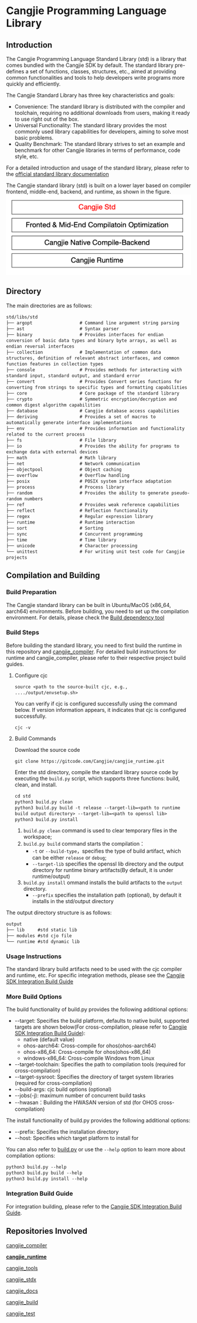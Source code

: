 # Cangjie Programming Language Library

## Introduction

The Cangjie Programming Language Standard Library (std) is a library that comes bundled with the Cangjie SDK by default. The standard library pre-defines a set of functions, classes, structures, etc., aimed at providing common functionalities and tools to help developers write programs more quickly and efficiently.

The Cangjie Standard Library has three key characteristics and goals:

- Convenience: The standard library is distributed with the compiler and toolchain, requiring no additional downloads from users, making it ready to use right out of the box.
- Universal Functionality: The standard library provides the most commonly used library capabilities for developers, aiming to solve most basic problems.
- Quality Benchmark: The standard library strives to set an example and benchmark for other Cangjie libraries in terms of performance, code style, etc.


For a detailed introduction and usage of the standard library, please refer to the [official standard library documentation](https://cangjie-lang.cn/docs?url=%2F1.0.0%2Flibs%2Fstd%2Fstd_module_overview.html)

The Cangjie standard library (std) is built on a lower layer based on compiler frontend, middle-end, backend, and runtime, as shown in the figure.
![alt text](figures/cangjie_std.png)

## Directory

The main directories are as follows:

```
std/libs/std
├── argopt                  # Command line argument string parsing
├── ast                     # Syntax parser
├── binary                  # Provides interfaces for endian conversion of basic data types and binary byte arrays, as well as endian reversal interfaces
├── collection              # Implementation of common data structures, definition of relevant abstract interfaces, and common function features in collection types
├── console                 # Provides methods for interacting with standard input, standard output, and standard error
├── convert                 # Provides Convert series functions for converting from strings to specific types and formatting capabilities
├── core                    # Core package of the standard library
├── crypto                  # Symmetric encryption/decryption and common digest algorithm capabilities
├── database                # Cangjie database access capabilities
├── deriving                # Provides a set of macros to automatically generate interface implementations
├── env                     # Provides information and functionality related to the current process
├── fs                      # File library
├── io                      # Provides the ability for programs to exchange data with external devices
├── math                    # Math library
├── net                     # Network communication
├── objectpool              # Object caching
├── overflow                # Overflow handling
├── posix                   # POSIX system interface adaptation
├── process                 # Process library
├── random                  # Provides the ability to generate pseudo-random numbers
├── ref                     # Provides weak reference capabilities
├── reflect                 # Reflection functionality
├── regex                   # Regular expression library
├── runtime                 # Runtime interaction
├── sort                    # Sorting
├── sync                    # Concurrent programming
├── time                    # Time library
├── unicode                 # Character processing
└── unittest                # For writing unit test code for Cangjie projects
```



## Compilation and Building

### Build Preparation

The Cangjie standard library can be built in Ubuntu/MacOS (x86_64, aarch64) environments. Before building, you need to set up the compilation environment. For details, please check the [Build dependency tool](https://gitcode.com/Cangjie/cangjie_build/blob/dev/docs/env_zh.md)


### Build Steps

Before building the standard library, you need to first build the runtime in this repository and [cangjie_compiler](https://gitcode.com/Cangjie/cangjie_compiler). For detailed build instructions for runtime and cangjie_compiler, please refer to their respective project build guides.

1. Configure cjc

   ```
   source <path to the source-built cjc, e.g., ..../output/envsetup.sh>
   ```

   You can verify if cjc is configured successfully using the command below. If version information appears, it indicates that cjc is configured successfully.


   ```
   cjc -v
   ```

2. Build Commands

   Download the source code

   ```
   git clone https://gitcode.com/Cangjie/cangjie_runtime.git
   ```

   Enter the std directory, compile the standard library source code by executing the `build.py` script, which supports three functions: build, clean, and install.


   ```
   cd std
   python3 build.py clean
   python3 build.py build -t release --target-lib=<path to runtime build output directory> --target-lib=<path to openssl lib>
   python3 build.py install
   ```

   1. `build.py clean` command is used to clear temporary files in the workspace;
   2. `build.py build` command starts the compilation：
      - `-t` or `--build-type`，specifies the type of build artifact, which can be either `release` or `debug`;
      - `--target-lib` specifies the openssl lib directory and the output directory for runtime binary artifacts(By default, it is under runtime/output)
   3. `build.py install` ommand installs the build artifacts to the `output` directory.
      - `--prefix` specifies the installation path (optional), by default it installs in the std/output directory

The output directory structure is as follows:

```
output
├── lib     #std static lib
├── modules #std cjo file
└── runtime #std dynamic lib
```



### Usage Instructions

The standard library build artifacts need to be used with the cjc compiler and runtime, etc. For specific integration methods, please see the [Cangjie SDK Integration Build Guide](https://gitcode.com/Cangjie/cangjie_build)

### More Build Options

The build functionality of build.py provides the following additional options:

- --target: Specifies the build platform, defaults to native build, supported targets are shown below(For cross-compilation, please refer to [Cangjie SDK Integration Build Guide](https://gitcode.com/Cangjie/cangjie_build/blob/dev/README_zh.md)):
  - native (default value)
  - ohos-aarch64: Cross-compile for ohos(ohos-aarch64)
  - ohos-x86_64: Cross-compile for ohos(ohos-x86_64)
  - windows-x86_64: Cross-compile Windows from Linux
- --target-toolchain: Specifies the path to compilation tools (required for cross-compilation)
- --target-sysroot: Specifies the directory of target system libraries (required for cross-compilation)
- --build-args: cjc build options (optional)
- --jobs(-j): maximum number of concurrent build tasks
- --hwasan：Building the HWASAN version of std (for OHOS cross-compilation)

The install functionality of build.py provides the following additional options:

- --prefix: Specifies the installation directory
- --host: Specifies which target platform to install for

You can also refer to [build.py](https://gitcode.com/Cangjie/cangjie_runtime/blob/release-cangjie-merged/std/build.py) or use the `--help` option to learn more about compilation options:

```
python3 build.py --help
python3 build.py build --help
python3 build.py install --help
```

### Integration Build Guide

For integration building, please refer to the [Cangjie SDK Integration Build Guide](https://gitcode.com/Cangjie/cangjie_build/blob/dev/README_zh.md).

## Repositories Involved

[cangjie_compiler](https://gitcode.com/Cangjie/cangjie_compiler)

[**cangjie_runtime**](https://gitcode.com/Cangjie/cangjie_runtime)

[cangjie_tools](https://gitcode.com/Cangjie/cangjie_tools)

[cangjie_stdx](https://gitcode.com/Cangjie/cangjie_stdx)

[cangjie_docs](https://gitcode.com/Cangjie/cangjie_docs)

[cangjie_build](https://gitcode.com/Cangjie/cangjie_build)

[cangjie_test](https://gitcode.com/Cangjie/cangjie_test)